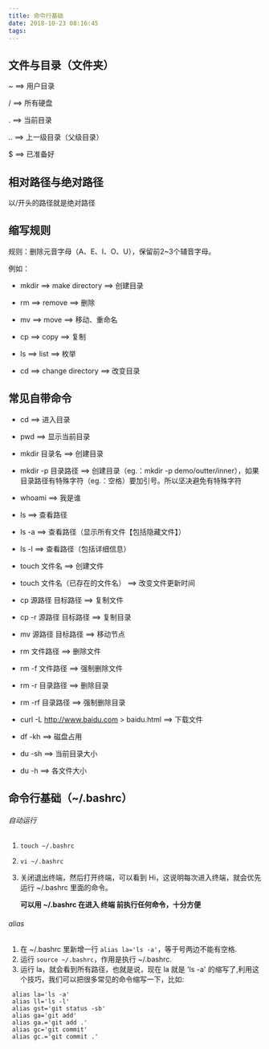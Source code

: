 ```yaml
---
title: 命令行基础
date: 2018-10-23 08:16:45
tags:
---
```

## 文件与目录（文件夹）

~ ==> 用户目录

/ ==> 所有硬盘

. ==> 当前目录

.. ==> 上一级目录（父级目录）

$  ==> 已准备好

## 相对路径与绝对路径

以/开头的路径就是绝对路径

## 缩写规则

规则：删除元音字母（A、E、I、O、U），保留前2~3个辅音字母。

例如：

- mkdir ==> make directory ==> 创建目录
  
- rm ==> remove ==> 删除
  
- mv ==> move ==> 移动、重命名
  
- cp ==> copy ==> 复制

- ls ==> list ==> 枚举
  
- cd ==> change directory ==> 改变目录
  
## 常见自带命令

- cd ==> 进入目录

- pwd ==> 显示当前目录

- mkdir 目录名 ==> 创建目录

- mkdir -p 目录路径 ==> 创建目录（eg.：mkdir -p demo/outter/inner），如果目录路径有特殊字符（eg.：空格）要加引号。所以坚决避免有特殊字符

- whoami ==> 我是谁

- ls ==> 查看路径

- ls -a ==> 查看路径（显示所有文件【包括隐藏文件】）

- ls -l ==> 查看路径（包括详细信息）

- touch 文件名 ==> 创建文件

- touch 文件名（已存在的文件名） ==> 改变文件更新时间

- cp 源路径 目标路径 ==> 复制文件

- cp -r 源路径 目标路径 ==> 复制目录

- mv 源路径 目标路径 ==> 移动节点

- rm 文件路径 ==> 删除文件

- rm -f 文件路径 ==> 强制删除文件

- rm -r 目录路径 ==> 删除目录

- rm -rf 目录路径 ==> 强制删除目录

- curl -L http://www.baidu.com > baidu.html ==> 下载文件

- df -kh ==> 磁盘占用

- du -sh ==> 当前目录大小

- du -h ==> 各文件大小

## 命令行基础（~/.bashrc）

###### 自动运行

1. `touch ~/.bashrc`
2. `vi ~/.bashrc`
3. 关闭退出终端，然后打开终端，可以看到 Hi，这说明每次进入终端，就会优先运行 ~/.bashrc 里面的命令。
   
   **可以用 ~/.bashrc 在进入 终端 前执行任何命令，十分方便**

###### alias

1. 在 ~/.bashrc 里新增一行 `alias la='ls -a'`，等于号两边不能有空格.
2. 运行 `source ~/.bashrc`，作用是执行 ~/.bashrc.
3. 运行 la，就会看到所有路径，也就是说，现在 la 就是 'ls -a' 的缩写了,利用这个技巧，我们可以把很多常见的命令缩写一下，比如:

```
 alias la='ls -a'
 alias ll='ls -l'
 alias gst='git status -sb'
 alias ga='git add'
 alias ga.='git add .'
 alias gc='git commit'
 alias gc.='git commit .'
```